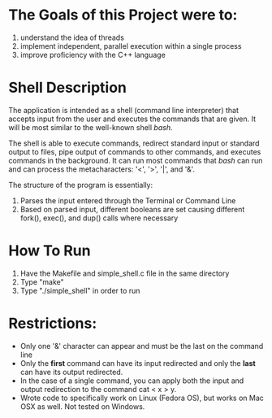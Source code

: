 # The Goals of this Project were to:
1. understand the idea of threads
2. implement independent, parallel execution within a single process
3. improve proficiency with the C++ language

# Shell Description
The application is intended as a shell (command line interpreter) that accepts input from the user and executes the commands that are given. It will be most similar to the well-known shell *bash*.

The shell is able to execute commands, redirect standard input or standard output to files, pipe output of commands to other commands, and executes commands in the background. It can run most commands that *bash* can run and can process the metacharacters: '<', '>', '|', and '&'.

The structure of the program is essentially:
1. Parses the input entered through the Terminal or Command Line
2. Based on parsed input, different booleans are set causing different fork(), exec(), and dup() calls where necessary

# How To Run
1. Have the Makefile and simple_shell.c file in the same directory
2. Type "make"
3. Type "./simple_shell" in order to run

# Restrictions: 
- Only one '&' character can appear and must be the last on the command line
- Only the **first** command can have its input redirected and only the **last** can have its output redirected.
- In the case of a single command, you can apply both the input and output redirection to the command cat < x > y.
- Wrote code to specifically work on Linux (Fedora OS), but works on Mac OSX as well. Not tested on Windows.
